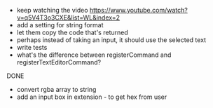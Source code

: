 * keep watching the video https://www.youtube.com/watch?v=q5V4T3o3CXE&list=WL&index=2
* add a setting for string format
* let them copy the code that's returned
* perhaps instead of taking an input, it should use the selected text
* write tests
* what's the difference between registerCommand and registerTextEditorCommand?


DONE
* convert rgba array to string
* add an input box in extension - to get hex from user

